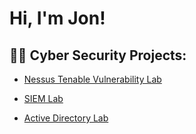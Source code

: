<h1>Hi, I'm Jon! 
<h2>👨‍💻 Cyber Security Projects:</h2>


  - [Nessus Tenable Vulnerability Lab](https://github.com/Donjon3000/NessusTenableLab)

  - [SIEM Lab](https://github.com/Donjon3000/NessusTenableLab)


  - [Active Directory Lab](https://github.com/Donjon3000/ActiveDirectoryLAB)





